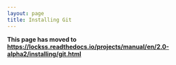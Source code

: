 ```yaml
---
layout: page
title: Installing Git
---
```


**This page has moved to <https://lockss.readthedocs.io/projects/manual/en/2.0-alpha2/installing/git.html>**
